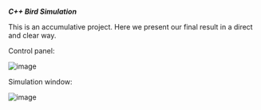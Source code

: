 _**C++ Bird Simulation**_

This is an accumulative project. Here we present our final result in a direct and clear way.

Control panel:

![image](https://user-images.githubusercontent.com/61577667/131854580-0cc20c71-f58e-4ea1-964f-22a720488d15.png)

Simulation window:

![image](https://user-images.githubusercontent.com/61577667/131855985-c2828d37-5a3b-4aa1-82f0-0d7a3d530b4a.png)


